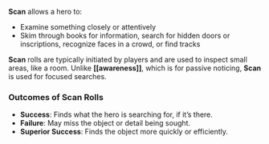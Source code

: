 **Scan** allows a hero to:

- Examine something closely or attentively  
- Skim through books for information, search for hidden doors or inscriptions, recognize faces in a crowd, or find tracks  

**Scan** rolls are typically initiated by players and are used to inspect small areas, like a room. Unlike **[[awareness]]**, which is for passive noticing, **Scan** is used for focused searches.

### Outcomes of Scan Rolls
- **Success**: Finds what the hero is searching for, if it’s there.  
- **Failure**: May miss the object or detail being sought.  
- **Superior Success**: Finds the object more quickly or efficiently.  
